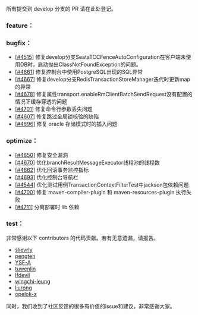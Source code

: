 所有提交到 develop 分支的 PR 请在此处登记。

<!-- 请根据PR的类型添加 `变更记录` 到以下对应位置(feature/bugfix/optimize/test) 下 -->

### feature：

### bugfix：
  - [[#4515](https://github.com/seata/seata/pull/4515)] 修复develop分支SeataTCCFenceAutoConfiguration在客户端未使用DB时，启动抛出ClassNotFoundException的问题。
  - [[#4661](https://github.com/seata/seata/pull/4661)] 修复控制台中使用PostgreSQL出现的SQL异常
  - [[#4667](https://github.com/seata/seata/pull/4682)] 修复develop分支RedisTransactionStoreManager迭代时更新map的异常
  - [[#4678](https://github.com/seata/seata/pull/4678)] 修复属性transport.enableRmClientBatchSendRequest没有配置的情况下缓存穿透的问题
  - [[#4701](https://github.com/seata/seata/pull/4701)] 修复命令行参数丢失问题
  - [[#4607](https://github.com/seata/seata/pull/4607)] 修复跳过全局锁校验的缺陷
  - [[#4696](https://github.com/seata/seata/pull/4696)] 修复 oracle 存储模式时的插入问题

### optimize：
  - [[#4650](https://github.com/seata/seata/pull/4650)] 修复安全漏洞
  - [[#4670](https://github.com/seata/seata/pull/4670)] 优化branchResultMessageExecutor线程池的线程数
  - [[#4662](https://github.com/seata/seata/pull/4662)] 优化回滚事务监控指标
  - [[#4693](https://github.com/seata/seata/pull/4693)] 优化控制台导航栏
  - [[#4544](https://github.com/seata/seata/pull/4544)] 优化测试用例TransactionContextFilterTest中jackson包依赖问题
  - [[#4700](https://github.com/seata/seata/pull/4700)] 修复 maven-compiler-plugin 和 maven-resources-plugin 执行失败
  - [[#4711](https://github.com/seata/seata/pull/4711)] 分离部署时 lib 依赖

### test：


非常感谢以下 contributors 的代码贡献。若有无意遗漏，请报告。

<!-- 请确保您的 GitHub ID 在以下列表中 -->
- [slievrly](https://github.com/slievrly)
- [pengten](https://github.com/pengten)
- [YSF-A](https://github.com/YSF-A)
- [tuwenlin](https://github.com/tuwenlin)
- [Ifdevil](https://github.com/Ifdevil)
- [wingchi-leung](https://github.com/wingchi-leung)
- [liurong](https://github.com/robynron)
- [opelok-z](https://github.com/opelok-z)

同时，我们收到了社区反馈的很多有价值的issue和建议，非常感谢大家。